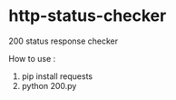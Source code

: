 # http-status-checker
200 status response checker

How to use :
1. pip install requests
2. python 200.py
